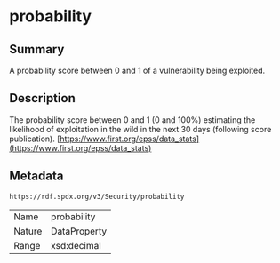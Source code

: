 <!-- Automatically generated by spec-parser v2.0.0 on 2024-01-12T14:00:21.817658+00:00 -->
<!-- SPDX-License-Identifier: Community-Spec-1.0 -->

# probability

## Summary

A probability score between 0 and 1 of a vulnerability being exploited.


## Description

The probability score between 0 and 1 (0 and 100%) estimating the likelihood of exploitation in the wild in the next 30 days (following score publication). [https://www.first.org/epss/data_stats](https://www.first.org/epss/data_stats)


## Metadata

`https://rdf.spdx.org/v3/Security/probability`


| | |
|---|---|
| Name | probability |
| Nature | DataProperty |
| Range | xsd:decimal |






